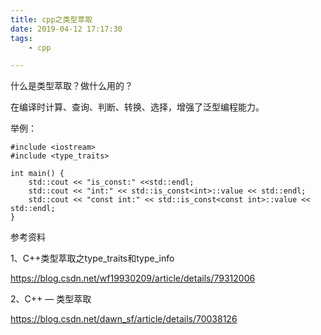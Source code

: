 ```yaml
---
title: cpp之类型萃取
date: 2019-04-12 17:17:30
tags:
	- cpp

---
```






什么是类型萃取？做什么用的？

在编译时计算、查询、判断、转换、选择，增强了泛型编程能力。

举例：

```
#include <iostream>
#include <type_traits>

int main() {
    std::cout << "is_const:" <<std::endl;
    std::cout << "int:" << std::is_const<int>::value << std::endl;
    std::cout << "const int:" << std::is_const<const int>::value << std::endl;
}
```





参考资料

1、C++类型萃取之type_traits和type_info

https://blog.csdn.net/wf19930209/article/details/79312006

2、C++ — 类型萃取

<https://blog.csdn.net/dawn_sf/article/details/70038126>